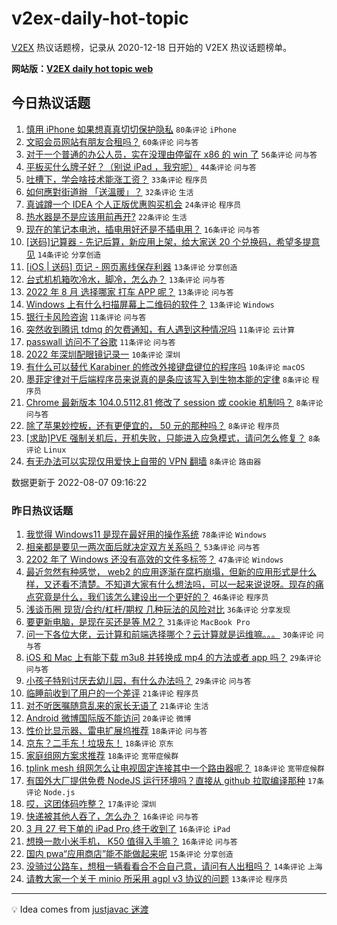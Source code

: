 # v2ex-daily-hot-topic

[V2EX](https://www.v2ex.com/) 热议话题榜，记录从 2020-12-18 日开始的 V2EX 热议话题榜单。

**网站版：[V2EX daily hot topic web](https://boojack.github.io/v2ex-daily-hot-topic-web/)**

## 今日热议话题

<!-- TODAY BEGIN -->

1. [慎用 iPhone 如果想真真切切保护隐私](https://www.v2ex.com/t/871239) `80条评论` `iPhone`
1. [文昭会员网站有朋友合租吗？](https://www.v2ex.com/t/871183) `60条评论` `问与答`
1. [对于一个普通的办公人员，实在没理由停留在 x86 的 win 了](https://www.v2ex.com/t/871227) `56条评论` `问与答`
1. [平板买什么牌子好？（别说 iPad ，我穷呢）](https://www.v2ex.com/t/871194) `44条评论` `问与答`
1. [吐槽下，学会啥技术能涨工资？](https://www.v2ex.com/t/871201) `33条评论` `程序员`
1. [如何應對街道辦 「送溫暖」？](https://www.v2ex.com/t/871191) `32条评论` `生活`
1. [真诚蹲一个 IDEA 个人正版优惠购买机会](https://www.v2ex.com/t/871181) `24条评论` `程序员`
1. [热水器是不是应该用前再开?](https://www.v2ex.com/t/871222) `22条评论` `生活`
1. [现在的笔记本电池，插电用好还是不插电用？](https://www.v2ex.com/t/871216) `16条评论` `问与答`
1. [[送码]记算器 - 先记后算，新应用上架，给大家送 20 个兑换码，希望多提意见](https://www.v2ex.com/t/871188) `14条评论` `分享创造`
1. [[iOS | 送码] 页记 - 网页离线保存利器](https://www.v2ex.com/t/871244) `13条评论` `分享创造`
1. [台式机机箱吹冷水，脚冷，怎么办？](https://www.v2ex.com/t/871210) `13条评论` `问与答`
1. [2022 年 8 月 选择哪家 打车 APP 呢？](https://www.v2ex.com/t/871196) `13条评论` `问与答`
1. [Windows 上有什么扫描屏幕上二维码的软件？](https://www.v2ex.com/t/871193) `13条评论` `Windows`
1. [银行卡风险咨询](https://www.v2ex.com/t/871224) `11条评论` `问与答`
1. [突然收到腾讯 tdmq 的欠费通知，有人遇到这种情况吗](https://www.v2ex.com/t/871221) `11条评论` `云计算`
1. [passwall 访问不了谷歌](https://www.v2ex.com/t/871185) `11条评论` `问与答`
1. [2022 年深圳配眼镜记录一](https://www.v2ex.com/t/871233) `10条评论` `深圳`
1. [有什么可以替代 Karabiner 的修改外接键盘键位的程序吗](https://www.v2ex.com/t/871206) `10条评论` `macOS`
1. [墨菲定律对于后端程序员来说真的是条应该写入到生物本能的定律](https://www.v2ex.com/t/871237) `8条评论` `程序员`
1. [Chrome 最新版本 104.0.5112.81 修改了 session 或 cookie 机制吗？](https://www.v2ex.com/t/871212) `8条评论` `问与答`
1. [除了苹果妙控板，还有更便宜的， 50 元的那种吗？](https://www.v2ex.com/t/871202) `8条评论` `程序员`
1. [[求助]PVE 强制关机后，开机失败，只能进入应急模式，请问怎么修复？](https://www.v2ex.com/t/871195) `8条评论` `Linux`
1. [有无办法可以实现仅用爱快上自带的 VPN 翻墙](https://www.v2ex.com/t/871189) `8条评论` `路由器`

数据更新于 2022-08-07 09:16:22

<!-- TODAY END -->

### 昨日热议话题

<!-- YESTERDAY BEGIN -->

1. [我觉得 Windows11 是现在最好用的操作系统](https://www.v2ex.com/t/871109) `78条评论` `Windows`
1. [相亲都是要见一两次面后就决定双方关系吗？](https://www.v2ex.com/t/871076) `53条评论` `问与答`
1. [2202 年了 Windows 还没有高效的文件多标签？](https://www.v2ex.com/t/871045) `47条评论` `Windows`
1. [最近忽然有种感觉， web2 的应用逐渐在腐朽崩塌，但新的应用形式是什么样，又还看不清楚。不知道大家有什么想法吗，可以一起来说说呀。现存的痛点究竟是什么，我们该怎么建设出一个更好的？](https://www.v2ex.com/t/871064) `46条评论` `程序员`
1. [浅谈币圈 现货/合约/杠杆/期权 几种玩法的风险对比](https://www.v2ex.com/t/871029) `36条评论` `分享发现`
1. [要更新电脑，是现在买还是等 M2？](https://www.v2ex.com/t/871090) `31条评论` `MacBook Pro`
1. [问一下各位大佬，云计算和前端选择哪个？云计算就是运维嘛。。。](https://www.v2ex.com/t/871043) `30条评论` `问与答`
1. [iOS 和 Mac 上有能下载 m3u8 并转换成 mp4 的方法或者 app 吗？](https://www.v2ex.com/t/871047) `29条评论` `问与答`
1. [小孩子特别讨厌去幼儿园，有什么办法吗？](https://www.v2ex.com/t/871135) `29条评论` `问与答`
1. [临睡前收到了用户的一个差评](https://www.v2ex.com/t/871163) `21条评论` `程序员`
1. [对不听医嘱随意乱来的家长无语了](https://www.v2ex.com/t/871126) `21条评论` `生活`
1. [Android 微博国际版不能访问](https://www.v2ex.com/t/871023) `20条评论` `微博`
1. [性价比显示器、雷电扩展坞推荐](https://www.v2ex.com/t/871159) `18条评论` `问与答`
1. [京东？二手东！垃圾东！](https://www.v2ex.com/t/871151) `18条评论` `京东`
1. [家庭组网方案求推荐](https://www.v2ex.com/t/871148) `18条评论` `宽带症候群`
1. [tplink mesh 组网怎么让电视固定连接其中一个路由器呢？](https://www.v2ex.com/t/871072) `18条评论` `宽带症候群`
1. [有国外大厂提供免费 NodeJS 运行环境吗？直接从 github 拉取编译那种](https://www.v2ex.com/t/871085) `17条评论` `Node.js`
1. [哎，这团体码咋整？](https://www.v2ex.com/t/871061) `17条评论` `深圳`
1. [快递被其他人吞了，怎么办？](https://www.v2ex.com/t/871136) `16条评论` `问与答`
1. [3 月 27 号下单的 iPad Pro,终于收到了](https://www.v2ex.com/t/871125) `16条评论` `iPad`
1. [想换一款小米手机， K50 值得入手嘛？](https://www.v2ex.com/t/871087) `16条评论` `问与答`
1. [国内 pwa“应用商店”能不能做起来呢](https://www.v2ex.com/t/871055) `15条评论` `分享创造`
1. [没骑过公路车，想租一辆看看合不合自己意，请问有人出租吗？](https://www.v2ex.com/t/871080) `14条评论` `上海`
1. [请教大家一个关于 minio 所采用 agpl v3 协议的问题](https://www.v2ex.com/t/871132) `13条评论` `程序员`

<!-- YESTERDAY END -->

---

💡 Idea comes from [justjavac 迷渡](https://github.com/justjavac/)

